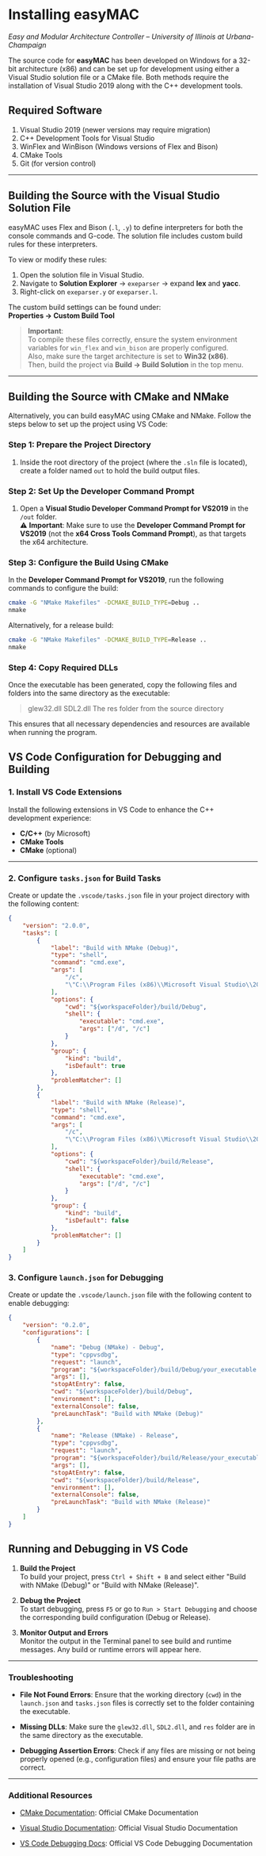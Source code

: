 # **Installing easyMAC**  
*Easy and Modular Architecture Controller – University of Illinois at Urbana-Champaign*

The source code for **easyMAC** has been developed on Windows for a 32-bit architecture (x86) and can be set up for development using either a Visual Studio solution file or a CMake file. Both methods require the installation of Visual Studio 2019 along with the C++ development tools.

## **Required Software**

1. Visual Studio 2019 (newer versions may require migration)
2. C++ Development Tools for Visual Studio
3. WinFlex and WinBison (Windows versions of Flex and Bison)
4. CMake Tools
5. Git (for version control)

---

## **Building the Source with the Visual Studio Solution File**

easyMAC uses Flex and Bison (`.l`, `.y`) to define interpreters for both the console commands and G-code. The solution file includes custom build rules for these interpreters.

To view or modify these rules:

1. Open the solution file in Visual Studio.
2. Navigate to **Solution Explorer** → `exeparser` → expand **lex** and **yacc**.
3. Right-click on `exeparser.y` or `exeparser.l`.

The custom build settings can be found under:  
**Properties → Custom Build Tool**

> **Important**:  
> To compile these files correctly, ensure the system environment variables for `win_flex` and `win_bison` are properly configured.  
> Also, make sure the target architecture is set to **Win32 (x86)**.  
> Then, build the project via **Build → Build Solution** in the top menu.

---

## **Building the Source with CMake and NMake**

Alternatively, you can build easyMAC using CMake and NMake. Follow the steps below to set up the project using VS Code:

### **Step 1: Prepare the Project Directory**

1. Inside the root directory of the project (where the `.sln` file is located), create a folder named `out` to hold the build output files.

### **Step 2: Set Up the Developer Command Prompt**

1. Open a **Visual Studio Developer Command Prompt for VS2019** in the `/out` folder.  
   ⚠️ **Important**: Make sure to use the **Developer Command Prompt for VS2019** (not the **x64 Cross Tools Command Prompt**), as that targets the x64 architecture.

### **Step 3: Configure the Build Using CMake**

In the **Developer Command Prompt for VS2019**, run the following commands to configure the build:

```bash
cmake -G "NMake Makefiles" -DCMAKE_BUILD_TYPE=Debug ..
nmake
```
Alternatively, for a release build:
```bash
cmake -G "NMake Makefiles" -DCMAKE_BUILD_TYPE=Release ..
nmake
```

### **Step 4: Copy Required DLLs**
Once the executable has been generated, copy the following files and folders into the same directory as the executable:

>glew32.dll
>SDL2.dll
>The res folder from the source directory

This ensures that all necessary dependencies and resources are available when running the program.

## **VS Code Configuration for Debugging and Building**

### **1. Install VS Code Extensions**
Install the following extensions in VS Code to enhance the C++ development experience:

- **C/C++** (by Microsoft)
- **CMake Tools**
- **CMake** (optional)

---

### **2. Configure `tasks.json` for Build Tasks**
Create or update the `.vscode/tasks.json` file in your project directory with the following content:

```json
{
    "version": "2.0.0",
    "tasks": [
        {
            "label": "Build with NMake (Debug)",
            "type": "shell",
            "command": "cmd.exe",
            "args": [
                "/c",
                "\"C:\\Program Files (x86)\\Microsoft Visual Studio\\2019\\Community\\Common7\\Tools\\VsDevCmd.bat\" && cmake -G \"NMake Makefiles\" -DCMAKE_BUILD_TYPE=Debug ../.. && nmake"
            ],
            "options": {
                "cwd": "${workspaceFolder}/build/Debug",
                "shell": {
                    "executable": "cmd.exe",
                    "args": ["/d", "/c"]
                }
            },
            "group": {
                "kind": "build",
                "isDefault": true
            },
            "problemMatcher": []
        },
        {
            "label": "Build with NMake (Release)",
            "type": "shell",
            "command": "cmd.exe",
            "args": [
                "/c",
                "\"C:\\Program Files (x86)\\Microsoft Visual Studio\\2019\\Community\\Common7\\Tools\\VsDevCmd.bat\" && cmake -G \"NMake Makefiles\" -DCMAKE_BUILD_TYPE=Release ../.. && nmake"
            ],
            "options": {
                "cwd": "${workspaceFolder}/build/Release",
                "shell": {
                    "executable": "cmd.exe",
                    "args": ["/d", "/c"]
                }
            },
            "group": {
                "kind": "build",
                "isDefault": false
            },
            "problemMatcher": []
        }
    ]
}
```
### **3. Configure `launch.json` for Debugging**

Create or update the `.vscode/launch.json` file with the following content to enable debugging:

```json
{
    "version": "0.2.0",
    "configurations": [
        {
            "name": "Debug (NMake) - Debug",
            "type": "cppvsdbg",
            "request": "launch",
            "program": "${workspaceFolder}/build/Debug/your_executable.exe",
            "args": [],
            "stopAtEntry": false,
            "cwd": "${workspaceFolder}/build/Debug",
            "environment": [],
            "externalConsole": false,
            "preLaunchTask": "Build with NMake (Debug)"
        },
        {
            "name": "Release (NMake) - Release",
            "type": "cppvsdbg",
            "request": "launch",
            "program": "${workspaceFolder}/build/Release/your_executable.exe",
            "args": [],
            "stopAtEntry": false,
            "cwd": "${workspaceFolder}/build/Release",
            "environment": [],
            "externalConsole": false,
            "preLaunchTask": "Build with NMake (Release)"
        }
    ]
}
```

## **Running and Debugging in VS Code**

1. **Build the Project**  
   To build your project, press `Ctrl + Shift + B` and select either "Build with NMake (Debug)" or "Build with NMake (Release)".

2. **Debug the Project**  
   To start debugging, press `F5` or go to `Run > Start Debugging` and choose the corresponding build configuration (Debug or Release).

3. **Monitor Output and Errors**  
   Monitor the output in the Terminal panel to see build and runtime messages. Any build or runtime errors will appear here.

---

### **Troubleshooting**

- **File Not Found Errors**: Ensure that the working directory (`cwd`) in the `launch.json` and `tasks.json` files is correctly set to the folder containing the executable.

- **Missing DLLs**: Make sure the `glew32.dll`, `SDL2.dll`, and `res` folder are in the same directory as the executable.

- **Debugging Assertion Errors**: Check if any files are missing or not being properly opened (e.g., configuration files) and ensure your file paths are correct.

---

### **Additional Resources**

- [CMake Documentation](https://cmake.org/documentation/): Official CMake Documentation

- [Visual Studio Documentation](https://docs.microsoft.com/en-us/visualstudio/): Official Visual Studio Documentation

- [VS Code Debugging Docs](https://code.visualstudio.com/docs/editor/debugging): Official VS Code Debugging Documentation